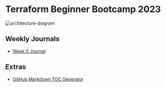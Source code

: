 # Terraform Beginner Bootcamp 2023
![architecture-diagram](https://github.com/CJINConsulting/terraform-beginner-bootcamp-2023/assets/7786183/feba46c2-7a90-4469-9781-017cf28b6145)

## Weekly Journals

- [Week 0 Journal](journal/week0.md)

## Extras
- [GitHub Markdown TOC Generator](https://ecotrust-canada.github.io/markdown-toc/)
